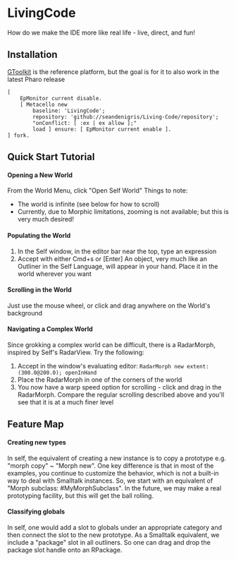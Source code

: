 LivingCode
==========

How do we make the IDE more like real life - live, direct, and fun!

Installation
------------------

[GToolkit](https://gtoolkit.com) is the reference platform, but the goal is for it to also work in the latest Pharo release

```smalltalk
[
	EpMonitor current disable.
	[ Metacello new
		baseline: 'LivingCode';
		repository: 'github://seandenigris/Living-Code/repository';
		"onConflict: [ :ex | ex allow ];"
		load ] ensure: [ EpMonitor current enable ].
] fork.
```
		
Quick Start Tutorial
------------------

#### Opening a New World
From the World Menu, click "Open Self World"
Things to note:
- The world is infinite (see below for how to scroll)
- Currently, due to Morphic limitations, zooming is not available; but this is very much desired!

#### Populating the World
1. In the Self window, in the editor bar near the top, type an expression
2. Accept with either Cmd+s or [Enter]
An object, very much like an Outliner in the Self Language, will appear in your hand. Place it in the world wherever you want

#### Scrolling in the World
Just use the mouse wheel, or click and drag anywhere on the World's background

#### Navigating a Complex World
Since grokking a complex world can be difficult, there is a RadarMorph, inspired by Self's RadarView.
Try the following:

1. Accept in the window's evaluating editor: ``RadarMorph new extent: (300.0@200.0); openInHand``
2. Place the RadarMorph in one of the corners of the world
3. You now have a warp speed option for scrolling - click and drag in the RadarMorph. Compare the regular scrolling described above and you'll see that it is at a much finer level

Feature Map
------------------

#### Creating new types
In self, the equivalent of creating a new instance is to copy a prototype e.g. "morph copy" ~ "Morph new". One key difference is that in most of the examples, you continue to customize the behavior, which is not a built-in way to deal with Smalltalk instances. So, we start with an equivalent of "Morph subclass: #MyMorphSubclass". In the future, we may make a real prototyping facility, but this will get the ball rolling.

#### Classifying globals
In self, one would add a slot to globals under an appropriate category and then connect the slot to the new prototype. As a Smalltalk equivalent, we include a "package" slot in all outliners. So one can drag and drop the package slot handle onto an RPackage.
